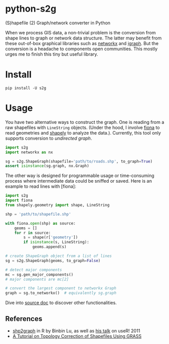 # python-s2g

(S)hapefile (2) Graph/network converter in Python

When we process GIS data, a non-trivial problem is the conversion from shape lines to graph or network data structure.
The latter may benefit from these out-of-box graphical libraries such as [networkx](http://networkx.github.io/)
and [igraph](http://igraph.org/python/). But the conversion is a headache to components open communities.
This mostly urges me to finish this tiny but useful library.
 
# Install

```$xslt
pip install -U s2g
```

# Usage

You have two alternative ways to construct the graph. One is reading from a raw shapefiles with `LineString` objects.
(Under the hood, I involve [fiona](https://pypi.python.org/pypi/Fiona/) to read geometries and
[shapely](https://pypi.python.org/pypi/Shapely) to analyze the data.).
Currently, this tool only supports conversion to *undirected graph*.

```python
import s2g
import networkx as nx

sg = s2g.ShapeGraph(shapefile='path/to/roads.shp', to_graph=True)
assert isinstance(sg.graph, nx.Graph)
```

The other way is designed for programmable usage or time-consuming process where intermediate data could be sniffed or
saved. Here is an example to read lines with [fiona]:

```python
import s2g
import fiona
from shapely.geometry import shape, LineString

shp = 'path/to/shapefile.shp'

with fiona.open(shp) as source:
    geoms = []
    for r in source:
        s = shape(r['geometry'])
        if isinstance(s, LineString):
            geoms.append(s)

# create ShapeGraph object from a list of lines
sg = s2g.ShapeGraph(geoms, to_graph=False)

# detect major components
mc = sg.gen_major_components()
# major components are mc[2]

# convert the largest component to networkx Graph
graph = sg.to_networkx()  # equivalently sg.graph
```

Dive into [source doc](https://github.com/caesar0301/python-s2g/blob/master/s2g/shapegraph.py) to discover other functionalities.

## References

* [shp2graph](https://cran.r-project.org/web/packages/shp2graph/index.html) in R by Binbin Lu, as well as [his talk](http://web.warwick.ac.uk/statsdept/user2011/TalkSlides/Contributed/17Aug_1600_FocusIV_2-Geospatial_1-Lu.pdf) on useR! 2011
* [A Tutorial on Topology Correction of Shapefiles Using GRASS](http://xiaming.me/posts/2015/08/29/a-tutorial-on-topology-correction-of-shapefiles-using-grass/)
